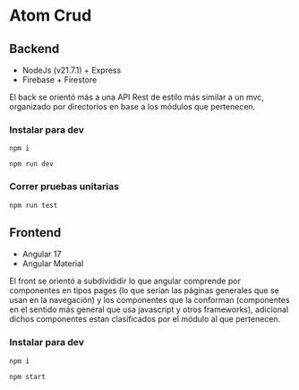 # Atom Crud

## Backend

* NodeJs (v21.7.1) + Express
* Firebase + Firestore

El back se orientó más a una API Rest de estilo más similar a un mvc, organizado por directorios en base a los módulos que pertenecen.

### Instalar para dev

`npm i`

`npm run dev`

### Correr pruebas unitarias

`npm run test`

## Frontend

* Angular 17
* Angular Material

El front se orientó a subdivididir lo que angular comprende por componentes en 
tipos pages (lo que serían las páginas generales que se usan en la navegación)
y los componentes que la conforman (componentes en el sentido más general que usa
javascript y otros frameworks), adicional dichos componentes estan clasificados por el
módulo al que pertenecen.

### Instalar para dev

`npm i`

`npm start`
